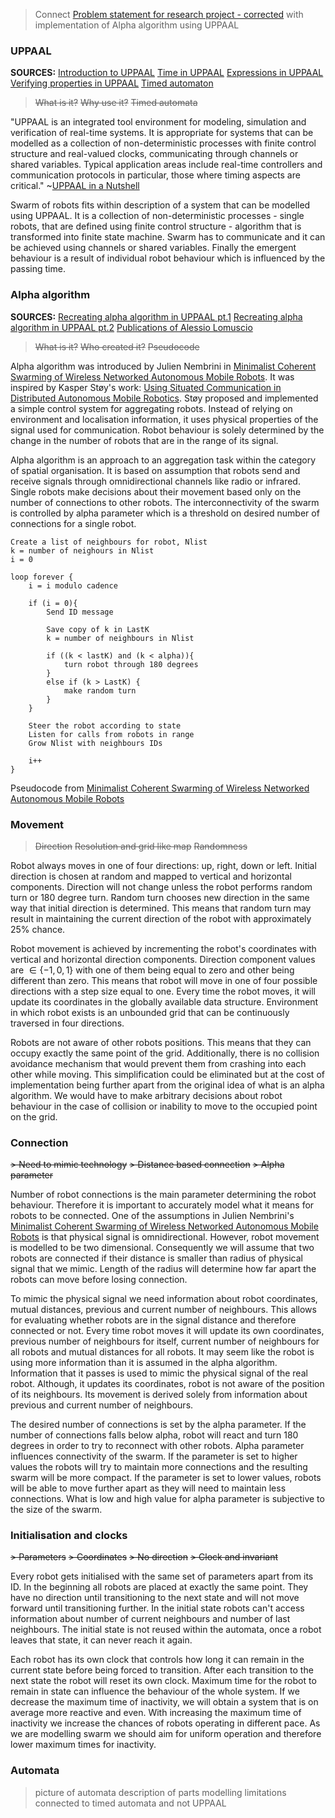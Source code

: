 > Connect [Problem statement for research project - corrected](../Formal/Problem%20statement%20for%20research%20project%20-%20corrected.md) with implementation of Alpha algorithm using UPPAAL

### UPPAAL
**SOURCES:**
[Introduction to UPPAAL](../Notes/Introduction%20to%20UPPAAL.md)
[Time in UPPAAL](../Notes/Time%20in%20UPPAAL.md)
[Expressions in UPPAAL](../Notes/Expressions%20in%20UPPAAL.md)
[Verifying properties in UPPAAL](../Notes/Verifying%20properties%20in%20UPPAAL.md)
[Timed automaton](../Notes/Timed%20automaton.md)

>~~What is it?~~
>~~Why use it?~~
>~~Timed automata~~

"UPPAAL is an integrated tool environment for modeling, simulation and verification of real-time systems. It is appropriate for systems that can be modelled as a collection of non-deterministic processes with finite control structure and real-valued clocks, communicating through channels or shared variables. Typical application areas include real-time controllers and communication protocols in particular, those where timing aspects are critical." ~[UPPAAL in a Nutshell](../Papers/UPPAAL%20in%20a%20Nutshell.pdf)

Swarm of robots fits within description of a system that can be modelled using UPPAAL. It is a collection of non-deterministic processes - single robots, that are defined using finite control structure - algorithm that is transformed into finite state machine. Swarm has to communicate and it can be achieved using channels or shared variables. Finally the emergent behaviour is a result of individual robot behaviour which is influenced by the passing time.



### Alpha algorithm
**SOURCES:**
[Recreating alpha algorithm in UPPAAL pt.1](../Notes/Recreating%20alpha%20algorithm%20in%20UPPAAL%20pt.1.md)
[Recreating alpha algorithm in UPPAAL pt.2](../Notes/Recreating%20alpha%20algorithm%20in%20UPPAAL%20pt.2.md)
[Publications of Alessio Lomuscio](../Notes/Publications%20of%20Alessio%20Lomuscio.md)

> ~~What is it?~~
> ~~Who created it?~~
> ~~Pseudocode~~

Alpha algorithm was introduced by Julien Nembrini in [Minimalist Coherent Swarming of Wireless Networked Autonomous Mobile Robots](../Papers/Minimalist%20Coherent%20Swarming%20of%20Wireless%20Networked%20Autonomous%20Mobile%20Robots.pdf). It was inspired by Kasper Støy's work: [Using Situated Communication in Distributed Autonomous Mobile Robotics](../Relevant%20Papers/Using%20Situated%20Communication%20in%20Distributed%20Autonomous%20Mobile%20Robotics.pdf). Støy proposed and implemented a simple control system for aggregating robots. Instead of relying on environment and localisation information, it uses physical properties of the signal used for communication. Robot behaviour is solely determined by the change in the number of robots that are in the range of its signal.

Alpha algorithm is an approach to an aggregation task within the category of spatial organisation. It is based on assumption that robots send and receive signals through omnidirectional channels like radio or infrared. Single robots make decisions about their movement based only on the number of connections to other robots. The interconnectivity of the swarm is controlled by alpha parameter which is a threshold on desired number of connections for a single robot. 

```
Create a list of neighbours for robot, Nlist
k = number of neighours in Nlist
i = 0

loop forever {
	i = i modulo cadence

	if (i = 0){
		Send ID message

		Save copy of k in LastK
		k = number of neighbours in Nlist

		if ((k < lastK) and (k < alpha)){
			turn robot through 180 degrees
		}
		else if (k > LastK) {
			make random turn
		}
	}

	Steer the robot according to state
	Listen for calls from robots in range
	Grow Nlist with neighbours IDs

	i++
}
```
Pseudocode from [Minimalist Coherent Swarming of Wireless Networked Autonomous Mobile Robots](../Papers/Minimalist%20Coherent%20Swarming%20of%20Wireless%20Networked%20Autonomous%20Mobile%20Robots.pdf)

### Movement
>~~Direction~~
>~~Resolution and grid like map~~
>~~Randomness~~

Robot always moves in one of four directions: up, right, down or left. Initial direction is chosen at random and mapped to vertical and horizontal components. Direction will not change unless the robot performs random turn or 180 degree turn. Random turn chooses new direction in the same way that initial direction is determined. This means that random turn may result in maintaining the current direction of the robot with approximately 25% chance. 

Robot movement is achieved by incrementing the robot's coordinates with vertical and horizontal direction components. Direction component values are  $\in \{-1, 0, 1\}$ with one of them being equal to zero and other being different than zero. This means that robot will move in one of four possible directions with a step size equal to one. Every time the robot moves, it will update its coordinates in the globally available data structure. Environment in which robot exists is an unbounded grid that can be continuously traversed in four directions.

Robots are not aware of other robots positions. This means that they can occupy exactly the same point of the grid. Additionally, there is no collision avoidance mechanism that would prevent them from crashing into each other while moving. This simplification could be eliminated but at the cost of implementation being further apart from the original idea of what is an alpha algorithm. We would have to make arbitrary decisions about robot behaviour in the case of collision or inability to move to the occupied point on the grid.

### Connection
~~> Need to mimic technology~~
~~> Distance based connection~~
~~> Alpha parameter~~

Number of robot connections is the main parameter determining the robot behaviour. Therefore it is important to accurately model what it means for robots to be connected. One of the assumptions in Julien Nembrini's [Minimalist Coherent Swarming of Wireless Networked Autonomous Mobile Robots](../Papers/Minimalist%20Coherent%20Swarming%20of%20Wireless%20Networked%20Autonomous%20Mobile%20Robots.pdf) is that physical signal is omnidirectional. However, robot movement is modelled to be two dimensional. Consequently we will assume that two robots are connected if their distance is smaller than radius of physical signal that we mimic. Length of the radius will determine how far apart the robots can move before losing connection.

To mimic the physical signal we need information about robot coordinates, mutual distances, previous and current number of neighbours. This allows for evaluating whether robots are in the signal distance and therefore connected or not. Every time robot moves it will update its own coordinates, previous number of neighbours for itself, current number of neighbours for all robots and mutual distances for all robots. It may seem like the robot is using more information than it is assumed in the alpha algorithm. Information that it passes is used to mimic the physical signal of the real robot. Although, it updates its coordinates, robot is not aware of the position of its neighbours. Its movement is derived solely from information about previous and current number of neighbours. 

The desired number of connections is set by the alpha parameter. If the number of connections falls below alpha, robot will react and turn 180 degrees in order to try to reconnect with other robots. Alpha parameter influences connectivity of the swarm. If the parameter is set to higher values the robots will try to maintain more connections and the resulting swarm will be more compact. If the parameter is set to lower values, robots will be able to move further apart as they will need to maintain less connections. What is low and high value for alpha parameter is subjective to the size of the swarm.

### Initialisation and clocks
~~> Parameters~~
~~> Coordinates~~
~~> No direction~~
~~> Clock and invariant~~

Every robot gets initialised with the same set of parameters apart from its ID. In the beginning all robots are placed at exactly the same point. They have no direction until transitioning to the next state and will not move forward until transitioning further. In the initial state robots can't access information about number of current neighbours and number of last neighbours. The initial state is not reused within the automata, once a robot leaves that state, it can never reach it again.

Each robot has its own clock that controls how long it can remain in the current state before being forced to transition. After each transition to the next state the robot will reset its own clock. Maximum time for the robot to remain in state can influence the behaviour of the whole system. If we decrease the maximum time of inactivity, we will obtain a system that is on average more reactive and even. With increasing the maximum time of inactivity we increase the chances of robots operating in different pace. As we are modelling swarm we should aim for uniform operation and therefore lower maximum times for inactivity.

### Automata
>picture of automata
>description of parts
>modelling limitations connected to timed automata and not UPPAAL
